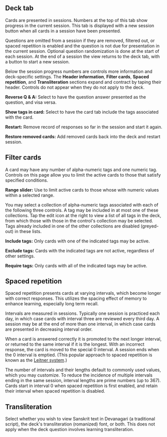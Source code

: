 ## Deck tab

Cards are presented in sessions. Numbers at the top of this tab show progress in the current session. This tab is displayed with a new session button when all cards in a session have been presented.

Questions are omitted from a session if they are removed, filtered out, or spaced repetition is enabled and the question is not due for presentation in the current session.
Optional question randomization is done at the start of each session. At the end of a session the view returns to the deck tab, with a button to start a new session.

Below the session progress numbers are controls more information and deck-specific settings. The **Header information**, **Filter cards**, **Spaced repetition**, and **Transliteration** sections expand and contract by taping their header. Controls do not appear when they do not apply to the deck.

**Reverse Q & A:** Select to have the question answer presented as the question, and visa versa.

**Show tags in card:** Select to have the card tab include the tags associated with the card.

**Restart:** Remove record of responses so far in the session and start it again.

**Restore removed cards:** Add removed cards back into the deck and restart session.

## Filter cards

A card may have any number of alpha-numeric tags and one numeric tag. Controls on this page allow you to limit the active cards to those that satisfy specified conditions. 

**Range slider:** Use to limit active cards to those whose with numeric values within a selected range.

You may select a collection of alpha-numeric tags associated with each of the following three controls. A tag may be included in at most one of these collections. Tap the edit icon at the right to view a list of all tags in the deck, from which those with those in the control's collection may be selected. Tags already included in one of the other collections are disabled (greyed-out) in these lists. 

**Include tags:** Only cards with one of the indicated tags may be active.

**Exclude tags:** Cards with the indicated tags are not active, regardless of other settings.

**Require tags:** Only cards with all of the indicated tags may be active.

## Spaced repetition

Spaced repetition presents cards at varying intervals, which become longer with correct responses. This utilizes the spacing effect of memory to enhance learning, especially long term recall.

Intervals are measured in sessions. Typically one session is practiced each day, in which case cards with interval three are reviewed every third day. A session may be at the end of more than one interval, in which case cards are presented in decreasing interval order.

When a card is answered correctly it is promoted to the next longer interval, or returned to the same interval if it is the longest. With an incorrect response, the card is moved to the special 0 interval. A session ends when the 0 interval is emptied. (This popular approach to spaced repetition is known as the [Leitner system](https://en.wikipedia.org/wiki/Leitner_system).)

The number of intervals and their lengths default to commonly used values, which you may customize. To reduce the incidence of multiple intervals ending in the same session, interval lengths are prime numbers (up to 367). Cards start in interval 0 when spaced repetition is first enabled, and retain their interval when spaced repetition is disabled.

## Transliteration

Select whether you wish to view Sanskrit text in Devanagari (a traditional script), the deck's transliteration (romanized) font, or both. This does not apply when the deck question involves learning transliteration.